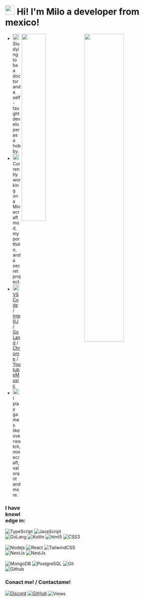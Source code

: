 <h1><img src="https://emojis.slackmojis.com/emojis/images/1695321845/69371/sealbop.gif?1695321845" width="30" > Hi! I'm Milo a developer from mexico!</h1>

<picture width="50%">
    <img width="50%" align="right" src="https://github-readme-stats.vercel.app/api?username=milosworks&theme=swift&show_icons=true">
    <img width="39%" align="right" src="https://github-readme-stats.vercel.app/api/top-langs/?username=milosworks&theme=swift&layout=compact">
</picture>

-   <img src="https://emojis.slackmojis.com/emojis/images/1709364039/89804/brainq.png?1709364039" width="20"> Studying to be a doctor and a self-taught developer as a hobby.
-   <img src="https://emojis.slackmojis.com/emojis/images/1643514532/5264/coding.gif?1643514532" width="20"> Currently working on a Minecraft mod, my portfolio, and a secret project.
-   <img src="https://emojis.slackmojis.com/emojis/images/1643514881/8944/vscode.png?1643514881" width="20"> <a href="https://code.visualstudio.com/">VSCode</a> / <a href="https://www.jetbrains.com/idea/">IntelliJ</a> / <a href="https://www.jetbrains.com/go/">GoLand</a> / <a href="https://www.google.com/chrome/">Chrome</a> / <a href="https://music.youtube.com/playlist?list=PLWYcTIR5U5czqwy0xXX2R_cb31eDG01Dy&si=Hz0Sd0KwOv4kp2L2">YoutubeMusic</a>
-   <img src="https://emojis.slackmojis.com/emojis/images/1703376648/83846/monke_gamingq.png?1703376648" width="20"> I play games like overwatch, minecraft, valorant and more.

<h3>I have knowledge in:</h3>
<img alt="TypeScript" src="https://img.shields.io/badge/-TypeScript-007ACC?style=flat-square&logo=typescript&logoColor=white" />
<img alt="JavaScript" src="https://img.shields.io/badge/-JavaScript-EFD81D?style=flat-square&logo=javascript&logoColor=white&" />
<img alt="GoLang" src="https://img.shields.io/badge/-Go-00ADD8?style=flat-square&logo=go&logoColor=white" />
<img alt="Kotlin" src="https://img.shields.io/badge/-Kotlin-A32CE8?style=flat-square&logo=kotlin&logoColor=white" />
<img alt="html5" src="https://img.shields.io/badge/-HTML5-E34F26?style=flat-square&logo=html5&logoColor=white" />
<img alt="CSS3" src="https://img.shields.io/badge/-CSS3-1572B6?style=flat-square&logo=css3&logoColor=white" />
<br/><br/>
<img alt="Nodejs" src="https://img.shields.io/badge/-Nodejs-43853d?style=flat-square&logo=Node.js&logoColor=white" />
<img alt="React" src="https://img.shields.io/badge/-React-45b8d8?style=flat-square&logo=react&logoColor=white" />
<img alt="TailwindCSS" src="https://img.shields.io/badge/-TailwindCSS-38B2AC?style=flat-square&logo=tailwind-css&logoColor=white" />
<img alt="NextJs" src="https://img.shields.io/badge/-NextJs-000000?style=flat-square&logo=next.js&logoColor=white" />
<img alt="NestJs" src="https://img.shields.io/badge/-NestJs-ea2845?style=flat-square&logo=nestjs&logoColor=white" />
<br/><br/>
<img alt="MongoDB" src="https://img.shields.io/badge/-MongoDB-13aa52?style=flat-square&logo=mongodb&logoColor=white" />
<img alt="PostgreSQL" src="https://img.shields.io/badge/-PostgreSQL-316192?style=flat-square&logo=postgresql&logoColor=white" />
<img alt="Git" src="https://img.shields.io/badge/-Git-F05032?style=flat-square&logo=git&logoColor=white" />
<img alt="Github" src="https://img.shields.io/badge/-Github-181717?style=flat-square&logo=github&logoColor=white" />

<h3>Conact me! / Contactame!</h3>
<a href="https://discord.gg/dVPqq2U4xy"><img alt="Discord" src="https://img.shields.io/badge/-Discord-7289DA?style=flat-square&logo=discord&logoColor=white" href="https://discord.gg/dVPqq2U4xy" /></a>
<a href="https://github.com/milosworks/"><img alt="GitHub" src="https://img.shields.io/badge/-GitHub-181717?style=flat-square&logo=github&logoColor=white" href="https://github.com/milosworks/" /></a>

<img alt="Views" align="center" src="https://hits.dwyl.com/milosworks/milosworks.svg?style=flat">

